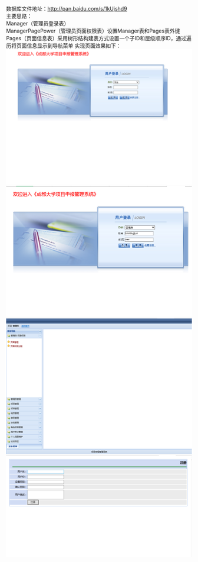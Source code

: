 数据库文件地址：http://pan.baidu.com/s/1kUjshd9 <br/>
主要思路： <br/>
Manager（管理员登录表）<br/>
ManagerPagePower（管理员页面权限表）设置Manager表和Pages表外键 <br/>
Pages（页面信息表）采用树形结构建表方式设置一个子ID和层级顺序ID，通过遍历将页面信息显示到导航菜单 
实现页面效果如下：![alt text](https://github.com/lingtingSir/Cdu_ProjectManager/blob/master/Cdu_ProjectManager1.jpg)  
![alt text](https://github.com/lingtingSir/Cdu_ProjectManager/blob/master/Cdu_ProjectManager2.jpg)
![alt text](https://github.com/lingtingSir/Cdu_ProjectManager/blob/master/Cdu_ProjectManager3.jpg)
![alt text](https://github.com/lingtingSir/Cdu_ProjectManager/blob/master/Cdu_ProjectManager4.jpg)
